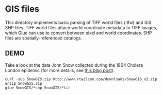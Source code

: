 # GIS files

This directory implements basic parsing of TIFF world files (.tfw) and
GIS SHP files. TIFF world files attach world coordinate metadata to
TIFF images, which Glue can use to convert between pixel and world
coordinates. SHP files are spatially-referenced catalogs.

## DEMO
Take a look at the data John Snow collected during the 1864 Cholera London epidemic (for more details, see [this blog post](http://blog.rtwilson.com/john-snows-famous-cholera-analysis-data-in-modern-gis-formats/)).

```
curl -sLo SnowGIS.zip http://www.rtwilson.com/downloads/SnowGIS_v2.zip
unzip SnowGIS.zip
glue SnowGIS/*shp SnowGIS/*tif
```